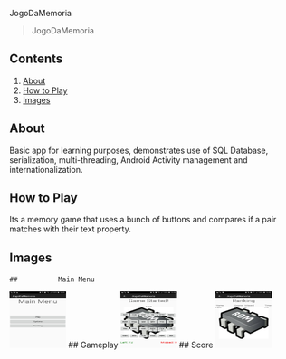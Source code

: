  JogoDaMemoria

> JogoDaMemoria

## Contents
1. [About](#about)
2. [How to Play](#how-to-play)
3. [Images](#images)

## About
Basic app for learning purposes, demonstrates use of SQL Database, serialization, multi-threading,
Android Activity management and internationalization.

## How to Play
Its a memory game that uses a bunch of buttons and compares if a pair matches with their text property.

## Images
    ##          Main Menu
<img src="https://github.com/ArielOliveira/JogoDaMemoria/blob/master/demo/mainScreen.jpg" height="100" width="100">
    ##          Gameplay
<img src="https://github.com/ArielOliveira/JogoDaMemoria/blob/master/demo/gameScreen.jpg" width="100" height="100">
    ##          Score
<img src="https://github.com/ArielOliveira/JogoDaMemoria/blob/master/demo/scoresScreen.jpg" width="100" height="100">

